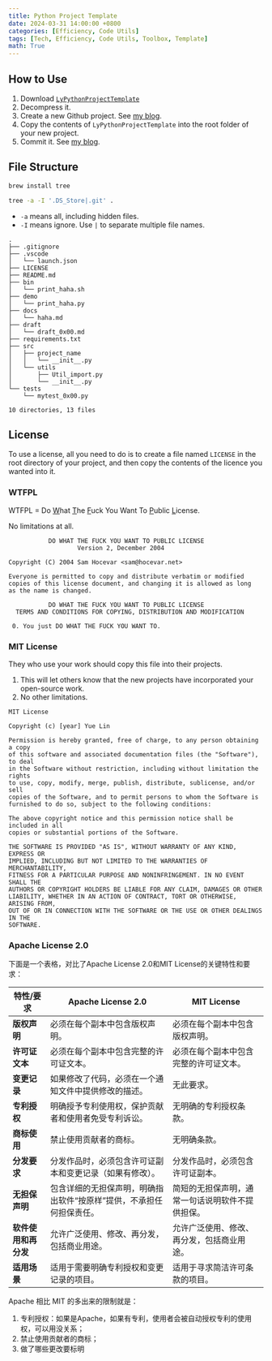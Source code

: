 ```yaml
---
title: Python Project Template
date: 2024-03-31 14:00:00 +0800
categories: [Efficiency, Code Utils]
tags: [Tech, Efficiency, Code Utils, Toolbox, Template]
math: True
---
```



## How to Use

1. Download [`LyPythonProjectTemplate`](https://github.com/YueLin301/LyPythonProjectTemplate/archive/refs/heads/main.zip)
2. Decompress it.
3. Create a new Github project. See [my blog]({{site.baseurl}}/posts/Github-Memo/#create-a-repo).
4. Copy the contents of `LyPythonProjectTemplate` into the root folder of your new project.
5. Commit it. See [my blog]({{site.baseurl}}/posts/Github-Memo/#lazy-commit).

## File Structure

```bash
brew install tree
```

```bash
tree -a -I '.DS_Store|.git' .
```

- `-a` means all, including hidden files.
- `-I` means ignore. Use `|` to separate multiple file names.

```
.
├── .gitignore
├── .vscode
│   └── launch.json
├── LICENSE
├── README.md
├── bin
│   └── print_haha.sh
├── demo
│   └── print_haha.py
├── docs
│   └── haha.md
├── draft
│   └── draft_0x00.md
├── requirements.txt
├── src
│   ├── project_name
│   │   └── __init__.py
│   └── utils
│       ├── Util_import.py
│       └── __init__.py
└── tests
    └── mytest_0x00.py

10 directories, 13 files
```

## License

To use a license, all you need to do is to create a file named `LICENSE` in the root directory of your project, and then copy the contents of the licence you wanted into it.

### WTFPL

WTFPL = Do <u>W</u>hat <u>T</u>he <u>F</u>uck You Want To <u>P</u>ublic <u>L</u>icense.

No limitations at all.

```
           DO WHAT THE FUCK YOU WANT TO PUBLIC LICENSE
                   Version 2, December 2004
 
Copyright (C) 2004 Sam Hocevar <sam@hocevar.net>

Everyone is permitted to copy and distribute verbatim or modified
copies of this license document, and changing it is allowed as long
as the name is changed.
 
           DO WHAT THE FUCK YOU WANT TO PUBLIC LICENSE
  TERMS AND CONDITIONS FOR COPYING, DISTRIBUTION AND MODIFICATION

 0. You just DO WHAT THE FUCK YOU WANT TO.
```

### MIT License

They who use your work should copy this file into their projects.

1. This will let others know that the new projects have incorporated your open-source work.
2. No other limitations.

```
MIT License

Copyright (c) [year] Yue Lin

Permission is hereby granted, free of charge, to any person obtaining a copy
of this software and associated documentation files (the "Software"), to deal
in the Software without restriction, including without limitation the rights
to use, copy, modify, merge, publish, distribute, sublicense, and/or sell
copies of the Software, and to permit persons to whom the Software is
furnished to do so, subject to the following conditions:

The above copyright notice and this permission notice shall be included in all
copies or substantial portions of the Software.

THE SOFTWARE IS PROVIDED "AS IS", WITHOUT WARRANTY OF ANY KIND, EXPRESS OR
IMPLIED, INCLUDING BUT NOT LIMITED TO THE WARRANTIES OF MERCHANTABILITY,
FITNESS FOR A PARTICULAR PURPOSE AND NONINFRINGEMENT. IN NO EVENT SHALL THE
AUTHORS OR COPYRIGHT HOLDERS BE LIABLE FOR ANY CLAIM, DAMAGES OR OTHER
LIABILITY, WHETHER IN AN ACTION OF CONTRACT, TORT OR OTHERWISE, ARISING FROM,
OUT OF OR IN CONNECTION WITH THE SOFTWARE OR THE USE OR OTHER DEALINGS IN THE
SOFTWARE.
```

### Apache License 2.0

下面是一个表格，对比了Apache License 2.0和MIT License的关键特性和要求：

| 特性/要求           | Apache License 2.0                                                  | MIT License                          |
|-------------------|--------------------------------------------------------------------|--------------------------------------|
| **版权声明**         | 必须在每个副本中包含版权声明。                                          | 必须在每个副本中包含版权声明。            |
| **许可证文本**       | 必须在每个副本中包含完整的许可证文本。                                    | 必须在每个副本中包含完整的许可证文本。      |
| **变更记录**         | 如果修改了代码，必须在一个通知文件中提供修改的描述。                       | 无此要求。                             |
| **专利授权**        | 明确授予专利使用权，保护贡献者和使用者免受专利诉讼。                        | 无明确的专利授权条款。                    |
| **商标使用**         | 禁止使用贡献者的商标。                                                 | 无明确条款。                           |
| **分发要求**         | 分发作品时，必须包含许可证副本和变更记录（如果有修改）。                      | 分发作品时，必须包含许可证副本。             |
| **无担保声明**       | 包含详细的无担保声明，明确指出软件“按原样”提供，不承担任何担保责任。               | 简短的无担保声明，通常一句话说明软件不提供担保。 |
| **软件使用和再分发** | 允许广泛使用、修改、再分发，包括商业用途。                                 | 允许广泛使用、修改、再分发，包括商业用途。      |
| **适用场景**         | 适用于需要明确专利授权和变更记录的项目。                                   | 适用于寻求简洁许可条款的项目。               |

Apache 相比 MIT 的多出来的限制就是：
1. 专利授权：如果是Apache，如果有专利，使用者会被自动授权专利的使用权，可以用没关系；
2. 禁止使用贡献者的商标；
3. 做了哪些更改要标明